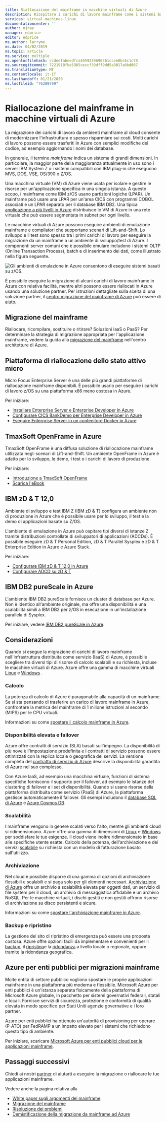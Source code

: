 ```yaml
---
title: Riallocazione del mainframe in macchine virtuali di Azure
description: Riospitare i carichi di lavoro mainframe come i sistemi basati su IBM Z usando macchine virtuali (VM) in Microsoft Azure.
services: virtual-machines-linux
documentationcenter: ''
author: njray
manager: edprice
editor: edprice
ms.author: larryme
ms.date: 04/02/2019
ms.topic: article
ms.service: multiple
ms.openlocfilehash: ccdeefabeedfca4959239696361ccce0bc6c1c78
ms.sourcegitcommit: 7221918fbe5385ceccf39dff9dd5a3817a0bd807
ms.translationtype: MT
ms.contentlocale: it-IT
ms.lasthandoff: 01/21/2020
ms.locfileid: "76289799"
---
```

# <a name="mainframe-rehosting-on-azure-virtual-machines"></a>Riallocazione del mainframe in macchine virtuali di Azure

La migrazione dei carichi di lavoro da ambienti mainframe al cloud consente di modernizzare l'infrastruttura e spesso risparmiare sui costi. Molti carichi di lavoro possono essere trasferiti in Azure con semplici modifiche del codice, ad esempio aggiornando i nomi dei database.

In generale, il termine *mainframe* indica un sistema di grandi dimensioni. In particolare, la maggior parte della maggioranza attualmente in uso sono i server IBM System Z o i sistemi compatibili con IBM plug-in che eseguono MVS, DOS, VSE, OS/390 o Z/OS.

Una macchina virtuale (VM) di Azure viene usata per isolare e gestire le risorse per un'applicazione specifica in una singola istanza. A questo scopo, i mainframe come IBM z/OS usano partizioni logiche (LPAR). Un mainframe può usare una LPAR per un'area CICS con programmi COBOL associati e un LPAR separato per il database IBM DB2. Una tipica [applicazione a più livelli in Azure](/azure/architecture/reference-architectures/n-tier/n-tier-sql-server) distribuisce le VM di Azure in una rete virtuale che può essere segmentata in subnet per ogni livello.

Le macchine virtuali di Azure possono eseguire ambienti di emulazione mainframe e compilatori che supportano scenari di Lift-and-Shift. Lo sviluppo e il test sono spesso tra i primi carichi di lavoro per eseguire la migrazione da un mainframe a un ambiente di sviluppo/test di Azure. I componenti server comuni che è possibile emulare includono i sistemi OLTP (Online Transaction Process), batch e di inserimento dei dati, come illustrato nella figura seguente.

![Gli ambienti di emulazione in Azure consentono di eseguire sistemi basati su z/OS.](media/01-overview.png)

È possibile eseguire la migrazione di alcuni carichi di lavoro mainframe in Azure con relativa facilità, mentre altri possono essere riallocati in Azure usando una soluzione partner. Per istruzioni dettagliate sulla scelta di una soluzione partner, il [centro migrazione del mainframe di Azure](https://azure.microsoft.com/migration/mainframe/) può essere di aiuto.

## <a name="mainframe-migration"></a>Migrazione del mainframe

Riallocare, ricompilare, sostituire o ritirare? Soluzioni IaaS o PaaS? Per determinare la strategia di migrazione appropriata per l'applicazione mainframe, vedere la guida alla [migrazione del mainframe](/azure/architecture/cloud-adoption/infrastructure/mainframe-migration/overview) nell'centro architetture di Azure.

## <a name="micro-focus-rehosting-platform"></a>Piattaforma di riallocazione dello stato attivo micro

Micro Focus Enterprise Server è una delle più grandi piattaforme di riallocazione mainframe disponibili. È possibile usarlo per eseguire i carichi di lavoro z/OS su una piattaforma x86 meno costosa in Azure.

Per iniziare:

- [Installare Enterprise Server e Enterprise Developer in Azure](./microfocus/set-up-micro-focus-azure.md)
- [Configurare CICS BankDemo per Enterprise Developer in Azure](./microfocus/demo.md)
- [Eseguire Enterprise Server in un contenitore Docker in Azure](./microfocus/run-enterprise-server-container.md)


## <a name="tmaxsoft-openframe-on-azure"></a>TmaxSoft OpenFrame in Azure

TmaxSoft OpenFrame è una diffusa soluzione di riallocazione mainframe utilizzata negli scenari di Lift-and-Shift. Un ambiente OpenFrame in Azure è adatto per lo sviluppo, le demo, i test o i carichi di lavoro di produzione.

Per iniziare:

- [Introduzione a TmaxSoft OpenFrame](./tmaxsoft/get-started.md)
- [Scarica l'eBook](https://azure.microsoft.com/resources/install-tmaxsoft-openframe-on-azure/)

## <a name="ibm-zdt-120"></a>IBM zD & T 12,0

Ambiente di sviluppo e test IBM Z (IBM zD & T) configura un ambiente non di produzione in Azure che è possibile usare per lo sviluppo, il test e la demo di applicazioni basate su Z/OS.

L'ambiente di emulazione in Azure può ospitare tipi diversi di istanze Z tramite distribuzioni controllate di sviluppatori di applicazioni (ADCDs). È possibile eseguire zD & T Personal Edition, zD & T Parallel Sysplex e zD & T Enterprise Edition in Azure e Azure Stack.

Per iniziare:

- [Configurare IBM zD & T 12,0 in Azure](./ibm/install-ibm-z-environment.md)
- [Configurare ADCD su zD & T](./ibm/demo.md)

## <a name="ibm-db2-purescale-on-azure"></a>IBM DB2 pureScale in Azure

L'ambiente IBM DB2 pureScale fornisce un cluster di database per Azure. Non è identico all'ambiente originale, ma offre una disponibilità e una scalabilità simili a IBM DB2 per z/OS in esecuzione in un'installazione parallela di Sysplex.

Per iniziare, vedere [IBM DB2 pureScale in Azure](/azure/virtual-machines/linux/ibm-db2-purescale-azure).

## <a name="considerations"></a>Considerazioni

Quando si esegue la migrazione di carichi di lavoro mainframe nell'infrastruttura distribuita come servizio (IaaS) di Azure, è possibile scegliere tra diversi tipi di risorse di calcolo scalabili e su richiesta, incluse le macchine virtuali di Azure. Azure offre una gamma di macchine virtuali [Linux](/azure/virtual-machines/linux/overview) e [Windows](/azure/virtual-machines/windows/overview) .

### <a name="compute"></a>Calcolo

La potenza di calcolo di Azure è paragonabile alla capacità di un mainframe. Se si sta pensando di trasferire un carico di lavoro mainframe in Azure, confrontare la metrica del mainframe di 1 milione istruzioni al secondo (MIPS) per le CPU virtuali. 

Informazioni su come [spostare il calcolo mainframe in Azure](./concepts/mainframe-compute-azure.md).

### <a name="high-availability-and-failover"></a>Disponibilità elevata e failover

Azure offre contratti di servizio (SLA) basati sull'impegno. La disponibilità di più nove è l'impostazione predefinita e i contratti di servizio possono essere ottimizzati con la replica locale o geografica dei servizi. La versione completa del [contratto di servizio di Azure](https://azure.microsoft.com/support/legal/sla/virtual-machines/) descrive la disponibilità garantita di Azure nel suo complesso.

Con Azure IaaS, ad esempio una macchina virtuale, funzioni di sistema specifiche forniscono il supporto per il failover, ad esempio le istanze del clustering di failover e i set di disponibilità. Quando si usano risorse della piattaforma distribuita come servizio (PaaS) di Azure, la piattaforma gestisce automaticamente il failover. Gli esempi includono il [database SQL di Azure](/azure/sql-database/sql-database-technical-overview) e [Azure Cosmos DB](/azure/cosmos-db/introduction).

### <a name="scalability"></a>Scalabilità

I mainframe vengono in genere scalati verso l'alto, mentre gli ambienti cloud si ridimensionano. Azure offre una gamma di dimensioni di [Linux](/azure/virtual-machines/linux/sizes) e [Windows](/azure/virtual-machines/windows/sizes) per soddisfare le tue esigenze. Il cloud viene inoltre ridimensionato in base alle specifiche utente esatte. Calcolo della potenza, dell'archiviazione e dei servizi [scalabile](/azure/architecture/best-practices/auto-scaling) su richiesta con un modello di fatturazione basato sull'utilizzo.

### <a name="storage"></a>Archiviazione

Nel cloud è possibile disporre di una gamma di opzioni di archiviazione flessibili e scalabili e si paga solo per gli elementi necessari. [Archiviazione di Azure](/azure/storage/common/storage-introduction) offre un archivio a scalabilità elevata per oggetti dati, un servizio di file system per il cloud, un archivio di messaggistica affidabile e un archivio NoSQL. Per le macchine virtuali, i dischi gestiti e non gestiti offrono risorse di archiviazione su disco persistenti e sicure.

Informazioni su come [spostare l'archiviazione mainframe in Azure](./concepts/mainframe-storage-azure.md).

### <a name="backup-and-recovery"></a>Backup e ripristino

La gestione del sito di ripristino di emergenza può essere una proposta costosa. Azure offre opzioni facili da implementare e convenienti per il [backup](/azure/backup/backup-introduction-to-azure-backup), il [ripristino](/azure/site-recovery/site-recovery-overview)e la [ridondanza](/azure/storage/common/storage-redundancy) a livello locale o regionale, oppure tramite la ridondanza geografica.

## <a name="azure-government-for-mainframe-migrations"></a>Azure per enti pubblici per migrazioni mainframe

Molte entità di settore pubblico vogliono spostare le proprie applicazioni mainframe in una piattaforma più moderna e flessibile. Microsoft Azure per enti pubblici è un'istanza separata fisicamente della piattaforma di Microsoft Azure globale, in pacchetto per sistemi governativi federali, statali e locali. Fornisce servizi di sicurezza, protezione e conformità di qualità elevata in modo specifico per Stati Uniti agenzie governative e i loro partner.

Azure per enti pubblici ha ottenuto un'autorità di provisioning per operare (P-ATO) per FedRAMP a un impatto elevato per i sistemi che richiedono questo tipo di ambiente.

Per iniziare, scaricare [Microsoft Azure per enti pubblici cloud per le applicazioni mainframe](https://azure.microsoft.com/resources/microsoft-azure-government-cloud-for-mainframe-applications/en-us/).

## <a name="next-steps"></a>Passaggi successivi

Chiedi ai nostri [partner](partner-workloads.md) di aiutarti a eseguire la migrazione o riallocare le tue applicazioni mainframe. 

Vedere anche la pagina relativa alla

- [White paper sugli argomenti del mainframe](mainframe-white-papers.md)
- [Migrazione del mainframe](/azure/architecture/cloud-adoption/infrastructure/mainframe-migration/overview)
- [Risoluzione dei problemi](/azure/virtual-machines/troubleshooting/)
- [Demistificazione della migrazione da mainframe ad Azure](https://azure.microsoft.com/resources/demystifying-mainframe-to-azure-migration/)

<!-- INTERNAL LINKS -->
[microfocus-get-started]: /microfocus/get-started.md
[microfocus-setup]: /microfocus/set-up-micro-focus-azure.md
[microfocus-demo]: /microfocus/demo.md
[ibm-get-started]: /ibm/get-started.md
[ibm-install-z]: /ibm/install-ibm-z-environment.md
[ibm-demo]: /ibm/demo.md
